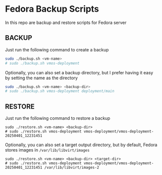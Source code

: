 # Fedora Backup Scripts

In this repo are backup and restore scripts for Fedora server

## BACKUP

Just run the following command to create a backup

```bash
sudo ./backup.sh <vm-name>
# sudo ./backup.sh vmos-deployment
```

Optionally, you can also set a backup directory, but I prefer having it easy by setting the name as the directory

```bash
sudo ./backup.sh <vm-name> <backup-dir>
# sudo ./backup.sh vmos-deployment deployment/main
```

## RESTORE

Just run the following command to restore a backup

```
sudo ./restore.sh <vm-name> <backup-dir>
# sudo ./restore.sh vmos-deployment vmos-deployment/vmos-deployment-20250401_12231451
```

Optionally, you can also set a target output directory, but by default, Fedora stores images in `/var/lib/libvirt/images`

```
sudo ./restore.sh <vm-name> <backup-dir> <target-dir>
# sudo ./restore.sh vmos-deployment vmos-deployment/vmos-deployment-20250401_12231451 /var/lib/libvirt/images-2
```
